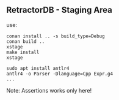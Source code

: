 RetractorDB - Staging Area
-----------------------------------------------------------------------

use:
```
conan install .. -s build_type=Debug
conan build ..
xstage
make install
xstage

sudo apt install antlr4
antlr4 -o Parser -Dlanguage=Cpp Expr.g4
...
```

Note: Assertions works only here!
